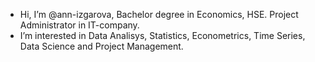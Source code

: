 - Hi, I’m @ann-izgarova, Bachelor degree in Economics, HSE. Project Administrator in IT-company.
- I’m interested in Data Analisys, Statistics, Econometrics, Time Series, Data Science and Project Management.

<!---
ann-izgarova/ann-izgarova is a ✨ special ✨ repository because its `README.md` (this file) appears on your GitHub profile.
You can click the Preview link to take a look at your changes.
--->
